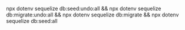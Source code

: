 npx dotenv sequelize db:seed:undo:all && npx dotenv sequelize db:migrate:undo:all && npx dotenv sequelize db:migrate && npx dotenv sequelize db:seed:all
